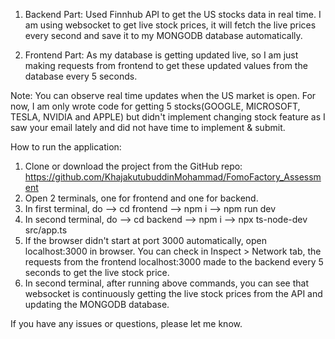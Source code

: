 1. Backend Part:
   Used Finnhub API to get the US stocks data in real time. I am using websocket to get live stock prices, it will fetch the live prices every second and save it to my MONGODB database automatically.

2. Frontend Part:
   As my database is getting updated live, so I am just making requests from frontend to get these updated values from the database every 5 seconds.

Note: You can observe real time updates when the US market is open. For now, I am only wrote code for getting 5 stocks(GOOGLE, MICROSOFT, TESLA, NVIDIA and APPLE) but didn't implement changing stock feature as I saw your email lately and did not have time to implement & submit.

How to run the application:

1. Clone or download the project from the GitHub repo: https://github.com/KhajakutubuddinMohammad/FomoFactory_Assessment
2. Open 2 terminals, one for frontend and one for backend.
3. In first terminal, do
   --> cd frontend
   --> npm i
   --> npm run dev
4. In second terminal, do
   --> cd backend
   --> npm i
   --> npx ts-node-dev src/app.ts
5. If the browser didn't start at port 3000 automatically, open localhost:3000 in browser. You can check in Inspect > Network tab, the requests from the frontend localhost:3000 made to the backend every 5 seconds to get the live stock price.
6. In second terminal, after running above commands, you can see that websocket is continuously getting the live stock prices from the API and updating the MONGODB database.

If you have any issues or questions, please let me know.
